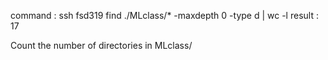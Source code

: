 
command : ssh fsd319 find ./MLclass/* -maxdepth 0 -type d | wc -l
result : 17

Count the number of directories in MLclass/
